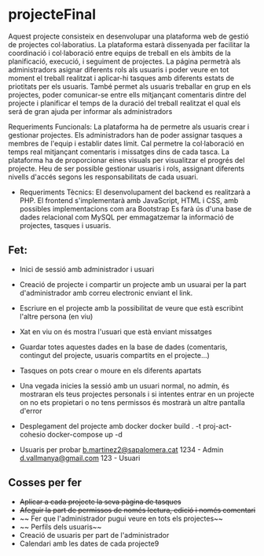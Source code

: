 # projecteFinal
Aquest projecte consisteix en desenvolupar una plataforma web de gestió de projectes
col·laboratius.
La plataforma estarà dissenyada per facilitar la coordinació i col·laboració entre equips de
treball en els àmbits de la planificació, execució, i seguiment de projectes. La página permetrà
als administradors asignar diferents rols als usuaris i poder veure en tot moment el treball
realitzat i aplicar-hi tasques amb diferents estats de priotitats per els usuaris.
També permet als usuaris treballar en grup en els projectes, poder comunicar-se entre ells
mitjançant comentaris dintre del projecte i planificar el temps de la duració del treball realitzat
el qual els será de gran ajuda per informar als administradors

Requeriments Funcionals:
La plataforma ha de permetre als usuaris crear i gestionar projectes.
Els administradors han de poder assignar tasques a membres de l'equip i establir dates límit.
Cal permetre la col·laboració en temps real mitjançant comentaris i missatges dins de cada
tasca.
La plataforma ha de proporcionar eines visuals per visualitzar el progrés del projecte.
Heu de ser possible gestionar usuaris i rols, assignant diferents nivells d'accés segons les
responsabilitats de cada usuari.
- Requeriments Tècnics:
El desenvolupament del backend es realitzarà a PHP.
El frontend s'implementarà amb JavaScript, HTML i CSS, amb possibles implementacions com
ara Bootstrap
Es farà ús d'una base de dades relacional com MySQL per emmagatzemar la informació de
projectes, tasques i usuaris.

## Fet: 
- Inici de sessió amb administrador i usuari

- Creació de projecte i compartir un projecte amb un usuarai per la part d'administrador amb correu electronic enviant el link.

- Escriure en el projecte amb la possibilitat de veure que està escribint l'altre persona (en viu)

- Xat en viu on és mostra l'usuari que està enviant missatges

- Guardar totes aquestes dades en la base de dades (comentaris, contingut del projecte, usuaris compartits en el projecte...)

- Tasques on pots crear o moure en els diferents apartats

- Una vegada inicies la sessió amb un usuari normal, no admin, és mostraran els teus projectes personals i si intentes entrar en un projecte on no ets propietari o no tens permissos és mostrarà un altre pantalla d'error

- Desplegament del projecte amb docker 
docker build . -t proj-act-cohesio
docker-compose up -d

- Usuaris per probar
b.martinez2@sapalomera.cat 1234 - Admin
d.vallmanya@gmail.com 123 - Usuari
## Cosses per fer

- ~~Aplicar a cada projecte la seva pàgina de tasques~~
- ~~Afeguir la part de permissos de només lectura, edició i només comentari~~
- ~~ Fer que l'administrador pugui veure en tots els projectes~~
- ~~ Perfils dels usuaris~~
- Creació de usuaris per part de l'administrador
- Calendari amb les dates de cada projecte9